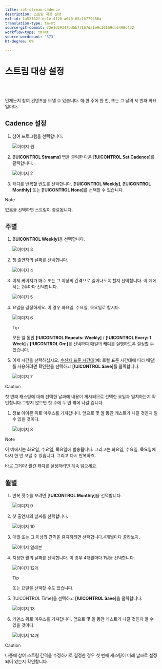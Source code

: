 ```yaml
---
title: set-stream-cadence
description: 스트림 대상 설정
exl-id: 1a52162f-ec1e-4f20-a640-68c16779456a
translation-type: tm+mt
source-git-commit: 72e1d29347bd5b77107da1e9c30169cb6490c432
workflow-type: tm+mt
source-wordcount: '373'
ht-degree: 0%

---
```


# 스트림 대상 설정

<br> 

언제든지 참여 컨텐츠를 보낼 수 있습니다. 예:한 주에 한 번, 또는 그 달의 세 번째 화요일마다.

## Cadence 설정

1. 참여 프로그램을 선택합니다.

   ![이미지 원](/help/sky/assets/engagement-programs/set-stream-cadence/set-stream-cadence-1.png)

1. **[!UICONTROL Streams]** 탭을 클릭한 다음 **[!UICONTROL Set Cadence]**&#x200B;를 클릭합니다.

   ![이미지 2](/help/sky/assets/engagement-programs/set-stream-cadence/set-stream-cadence-2.png)

1. 캐디를 반복할 빈도를 선택합니다. **[!UICONTROL Weekly]**, **[!UICONTROL Monthly]** 또는 **[!UICONTROL None]**&#x200B;를 선택할 수 있습니다.

>[!NOTE]
>
>없음을 선택하면 스트림이 종료됩니다.

## 주별

1. **[!UICONTROL Weekly]**&#x200B;을 선택합니다.

   ![이미지 3](/help/sky/assets/engagement-programs/set-stream-cadence/set-stream-cadence-3.png)

1. 첫 출연자의 날짜를 선택합니다.

   ![이미지 4](/help/sky/assets/engagement-programs/set-stream-cadence/set-stream-cadence-4.png)

1. 이제 케이지가 매주 또는 그 이상의 간격으로 일어나도록 할지 선택합니다. 이 예에서는 2주마다 선택합니다.

   ![이미지 5](/help/sky/assets/engagement-programs/set-stream-cadence/set-stream-cadence-5.png)

1. 요일을 결정하세요. 이 경우 화요일, 수요일, 목요일로 합시다.

   ![이미지 6](/help/sky/assets/engagement-programs/set-stream-cadence/set-stream-cadence-6.png)

   >[!TIP]
   >
   >모든 일 동안 **[!UICONTROL Repeats: Weekly]** / **[!UICONTROL Every: 1 Week]** / **[!UICONTROL On:]**&#x200B;를 선택하여 매일의 캐디를 실행하도록 설정할 수 있습니다.

1. 이제 시간을 선택하십시오. [수신자 표준 시간대](https://docs.marketo.com/display/DOCS/Schedule+Engagement+Programs+with+Recipient+Time+Zone)(예: 로컬 표준 시간대에 따라 배달)를 사용하려면 확인란을 선택하고 **[!UICONTROL Save]**&#x200B;를 클릭합니다.

   ![이미지 7](/help/sky/assets/engagement-programs/set-stream-cadence/set-stream-cadence-7.png)

>[!CAUTION]
>
>첫 번째 캐스팅에 대해 선택한 날짜에 내용이 게시되므로 선택한 요일과 일치하는지 확인합니다.그렇지 않으면 첫 주에 두 번 밖에 나갈 겁니다.

1. 정보 아이콘 위로 마우스를 가져갑니다. 앞으로 몇 일 동안 캐스트가 나갈 것인지 알 수 있을 것이다.

   ![이미지 8](/help/sky/assets/engagement-programs/set-stream-cadence/set-stream-cadence-8.png)

>[!NOTE]
>
>이 예에서는 화요일, 수요일, 목요일에 발송됩니다. 그리고는 화요일, 수요일, 목요일에 다시 한 번 보낼 수 있습니다. 그리고 다시 반복하죠.

바로 그거야! 월간 캐디를 설정하려면 계속 읽으세요.

## 월별

1. 반복 횟수를 보려면 **[!UICONTROL Monthly]**&#x200B;을 선택합니다.

   ![이미지 9](/help/sky/assets/engagement-programs/set-stream-cadence/set-stream-cadence-9.png)

1. 첫 출연자의 날짜를 선택합니다.

   ![이미지 10](/help/sky/assets/engagement-programs/set-stream-cadence/set-stream-cadence-10.png)

1. 매월 또는 그 이상의 간격을 유지하려면 선택합니다.4개월마다 골라보자.

   ![이미지 일레븐](/help/sky/assets/engagement-programs/set-stream-cadence/set-stream-cadence-11.png)

1. 지정한 월의 날짜를 선택합니다. 이 경우 4개월마다 1일을 선택합니다.

   ![이미지 12개](/help/sky/assets/engagement-programs/set-stream-cadence/set-stream-cadence-12.png)

   >[!TIP]
   >
   >또는 요일을 선택할 수도 있습니다.

1. [!UICONTROL Time]을 선택하고 **[!UICONTROL Save]**&#x200B;을 클릭합니다.

   ![이미지 13](/help/sky/assets/engagement-programs/set-stream-cadence/set-stream-cadence-13.png)

1. 커덴스 위로 마우스를 가져갑니다. 앞으로 몇 일 동안 캐스트가 나갈 것인지 알 수 있을 것이다.

   ![이미지 14개](/help/sky/assets/engagement-programs/set-stream-cadence/set-stream-cadence-14.png)

>[!CAUTION]
>
>나중에 참여 스트림 간격을 수정하기로 결정한 경우 첫 번째 캐스팅이 미래 날짜로 설정되어 있는지 확인합니다.

